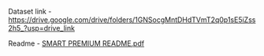 Dataset link - https://drive.google.com/drive/folders/1GNSocgMntDHdTVmT2q0p1sE5iZss2h5_?usp=drive_link


Readme - [SMART PREMIUM README.pdf](https://github.com/user-attachments/files/19547769/SMART.PREMIUM.README.pdf)
